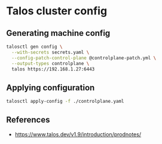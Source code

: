 # Talos cluster config

## Generating machine config

```bash
talosctl gen config \
  --with-secrets secrets.yaml \
  --config-patch-control-plane @controlplane-patch.yml \
  --output-types controlplane \
  talos https://192.168.1.27:6443
```

## Applying configuration

```bash
talosctl apply-config -f ./controlplane.yaml
```

## References

- https://www.talos.dev/v1.9/introduction/prodnotes/
